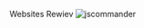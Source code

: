 Websites Rewiev
![jscommander](https://github.com/user-attachments/assets/c593669b-c63d-48e4-a5f8-323f2412101d)
